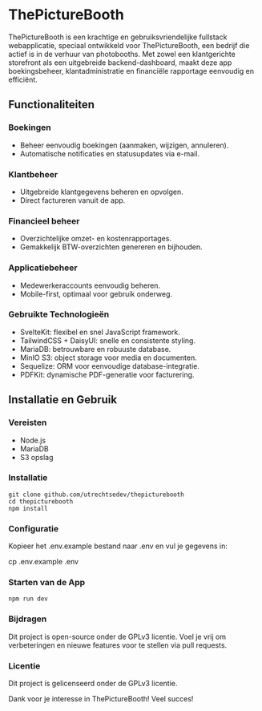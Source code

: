 # ThePictureBooth

ThePictureBooth is een krachtige en gebruiksvriendelijke fullstack webapplicatie, speciaal ontwikkeld voor ThePictureBooth, een bedrijf die actief is in de verhuur van photobooths. Met zowel een klantgerichte storefront als een uitgebreide backend-dashboard, maakt deze app boekingsbeheer, klantadministratie en financiële rapportage eenvoudig en efficiënt.

## Functionaliteiten
### Boekingen
* Beheer eenvoudig boekingen (aanmaken, wijzigen, annuleren).
* Automatische notificaties en statusupdates via e-mail.

### Klantbeheer
* Uitgebreide klantgegevens beheren en opvolgen.
* Direct factureren vanuit de app.

### Financieel beheer
* Overzichtelijke omzet- en kostenrapportages.
* Gemakkelijk BTW-overzichten genereren en bijhouden.

### Applicatiebeheer
* Medewerkeraccounts eenvoudig beheren.
* Mobile-first, optimaal voor gebruik onderweg.

### Gebruikte Technologieën
* SvelteKit: flexibel en snel JavaScript framework.
* TailwindCSS + DaisyUI: snelle en consistente styling.
* MariaDB: betrouwbare en robuuste database.
* MinIO S3: object storage voor media en documenten.
* Sequelize: ORM voor eenvoudige database-integratie.
* PDFKit: dynamische PDF-generatie voor facturering.

## Installatie en Gebruik
### Vereisten
* Node.js
* MariaDB
* S3 opslag

### Installatie
```
git clone github.com/utrechtsedev/thepicturebooth
cd thepicturebooth
npm install
```

### Configuratie

Kopieer het .env.example bestand naar .env en vul je gegevens in:

cp .env.example .env

### Starten van de App
```
npm run dev
```

### Bijdragen

Dit project is open-source onder de GPLv3 licentie. Voel je vrij om verbeteringen en nieuwe features voor te stellen via pull requests.

### Licentie

Dit project is gelicenseerd onder de GPLv3 licentie.


Dank voor je interesse in ThePictureBooth! Veel succes!

